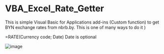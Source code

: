 # VBA_Excel_Rate_Getter
This is simple Visual Basic for Applications add-ins (Custom function) to get BYN exchange rates from nbrb.by. This is one of many ways to do it )

=RATE(Currency code; Date) Date is optional

![image](https://user-images.githubusercontent.com/48428962/150287073-d610ec06-20a0-45b9-bdc0-f9613e8a683c.png)
